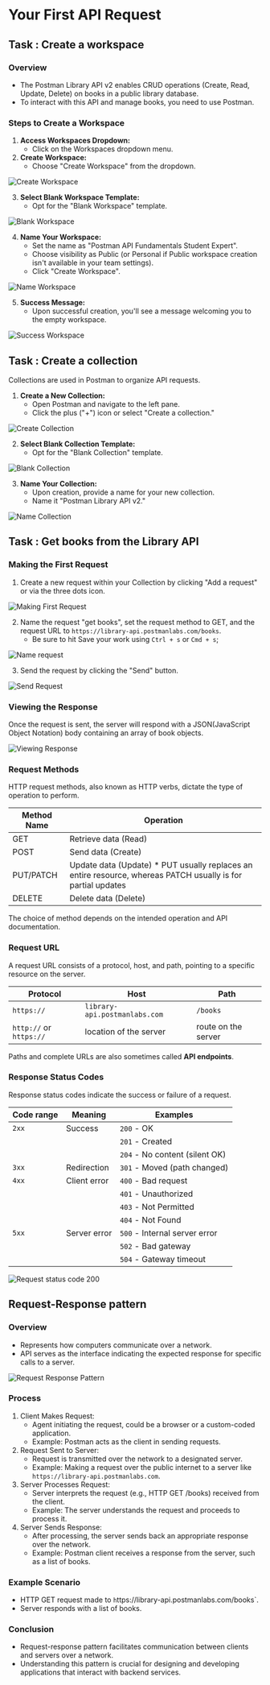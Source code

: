 # Your First API Request

## Task : Create a workspace

### Overview

- The Postman Library API v2 enables CRUD operations (Create, Read, Update, Delete) on books in a public library database.
- To interact with this API and manage books, you need to use Postman.

### Steps to Create a Workspace

1. **Access Workspaces Dropdown:**
    - Click on the Workspaces dropdown menu.
2. **Create Workspace:**
    - Choose "Create Workspace" from the dropdown.

![Create Workspace](https://github.com/styleDevNerd/Postman-API-Fundamentals-Student-Expert-Certification/blob/main/assests/create_workspace.png)

3. **Select Blank Workspace Template:**
    - Opt for the "Blank Workspace" template.

![Blank Workspace](https://github.com/styleDevNerd/Postman-API-Fundamentals-Student-Expert-Certification/blob/main/assests/blank_workspace.png)

4. **Name Your Workspace:**
    - Set the name as "Postman API Fundamentals Student Expert".
    - Choose visibility as Public (or Personal if Public workspace creation isn't available in your team settings).
    - Click "Create Workspace".

![Name Workspace](https://github.com/styleDevNerd/Postman-API-Fundamentals-Student-Expert-Certification/blob/main/assests/name_workspace.png)

5. **Success Message:**
    - Upon successful creation, you'll see a message welcoming you to the empty workspace.

![Success Workspace](https://github.com/styleDevNerd/Postman-API-Fundamentals-Student-Expert-Certification/blob/main/assests/success_workspace.png)

## Task : Create a collection

Collections are used in Postman to organize API requests.

1. **Create a New Collection:**
    - Open Postman and navigate to the left pane.
    - Click the plus ("+") icon or select "Create a collection."

![Create Collection](https://github.com/styleDevNerd/Postman-API-Fundamentals-Student-Expert-Certification/blob/main/assests/create_collection.png)

2. **Select Blank Collection Template:**
    - Opt for the "Blank Collection" template.

![Blank Collection](https://github.com/styleDevNerd/Postman-API-Fundamentals-Student-Expert-Certification/blob/main/assests/blank_collection.png)

3. **Name Your Collection:**
    - Upon creation, provide a name for your new collection.
    - Name it "Postman Library API v2."

![Name Collection](https://github.com/styleDevNerd/Postman-API-Fundamentals-Student-Expert-Certification/blob/main/assests/name_collection.png)

## Task : Get books from the Library API

### Making the First Request

1. Create a new request within your Collection by clicking "Add a request" or via the three dots icon.

![Making First Request](https://github.com/styleDevNerd/Postman-API-Fundamentals-Student-Expert-Certification/blob/main/assests/making_first_request.png)

2. Name the request "get books", set the request method to GET, and the request URL to `https://library-api.postmanlabs.com/books`.
    - Be sure to hit Save your work using `Ctrl + s` or `Cmd + s`;

![Name request](https://github.com/styleDevNerd/Postman-API-Fundamentals-Student-Expert-Certification/blob/main/assests/name_request.png)

3. Send the request by clicking the "Send" button.

![Send Request](https://github.com/styleDevNerd/Postman-API-Fundamentals-Student-Expert-Certification/blob/main/assests/send_request.gif)

### Viewing the Response

Once the request is sent, the server will respond with a JSON(JavaScript Object Notation) body containing an array of book objects.

![Viewing Response](https://github.com/styleDevNerd/Postman-API-Fundamentals-Student-Expert-Certification/blob/main/assests/viewing_response.png)

### Request Methods

HTTP request methods, also known as HTTP verbs, dictate the type of operation to perform.

| Method Name | Operation |
| ----------- | --------- |
| GET | Retrieve data (Read) |
| POST | Send data (Create) |
| PUT/PATCH | Update data (Update) * PUT usually replaces an entire resource, whereas PATCH usually is for partial updates |
| DELETE | Delete data (Delete) |

The choice of method depends on the intended operation and API documentation.

### Request URL

A request URL consists of a protocol, host, and path, pointing to a specific resource on the server.

| Protocol | Host | Path |
| -------- | ---- | ---- |
| `https://` | `library-api.postmanlabs.com` | `/books` |
| `http://` or `https://` | location of the server | route on the server |

Paths and complete URLs are also sometimes called **API endpoints**.

### Response Status Codes

Response status codes indicate the success or failure of a request.

| Code range | Meaning | Examples |
| ---------- | ------- | -------- |
| `2xx` | Success | `200` - OK |
|       |         | `201` - Created |
|       |         | `204` - No content (silent OK) |
| `3xx` | Redirection | `301` - Moved (path changed)
| `4xx` | Client error | `400` - Bad request |
|       |         | `401` - Unauthorized |
|       |         | `403` - Not Permitted |
|       |         | `404` - Not Found |
| `5xx` | Server error | `500` - Internal server error |
|       |         | `502` - Bad gateway |
|       |         | `504` - Gateway timeout |

![Request status code 200](https://github.com/styleDevNerd/Postman-API-Fundamentals-Student-Expert-Certification/blob/main/assests/response_status_code_200.png)

## Request-Response pattern

### Overview
- Represents how computers communicate over a network.
- API serves as the interface indicating the expected response for specific calls to a server.

![Request Response Pattern](https://github.com/styleDevNerd/Postman-API-Fundamentals-Student-Expert-Certification/blob/main/assests/request_response_pattern.png)

### Process

1. Client Makes Request:
    - Agent initiating the request, could be a browser or a custom-coded application.
    - Example: Postman acts as the client in sending requests.
2. Request Sent to Server:
    - Request is transmitted over the network to a designated server.
    - Example: Making a request over the public internet to a server like `https://library-api.postmanlabs.com`.
3. Server Processes Request:
    - Server interprets the request (e.g., HTTP GET /books) received from the client.
    - Example: The server understands the request and proceeds to process it.
4. Server Sends Response:
    - After processing, the server sends back an appropriate response over the network.
    - Example: Postman client receives a response from the server, such as a list of books.

### Example Scenario

- HTTP GET request made to `h`ttps://library-api.postmanlabs.com/books`.
- Server responds with a list of books.

### Conclusion

- Request-response pattern facilitates communication between clients and servers over a network.
- Understanding this pattern is crucial for designing and developing applications that interact with backend services.